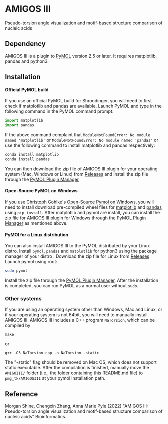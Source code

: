 # AMIGOS III #
Pseudo-torsion angle visualization and motif-based structure comparison of
nucleic acids

## Dependency ##
AMIGOS III is a plugin to [PyMOL](https://pymol.org/) version 2.5 or later.
It requires matplotlib, pandas and python3.

## Installation ##
#### Official PyMOL build ####
If you use an official PyMOL build for Shrondinger, you will need to first
check if matplotlib and pandas are available. Launch PyMOL and type in the
following command in the PyMOL command prompt:
```python
import matplotlib
import pandas
```
If the above command complaint that
``ModuleNotFoundError: No module named 'matplotlib'`` or
``ModuleNotFoundError: No module named 'pandas'`` or
use the following command to install matplotlib and pandas respectively:
```python
conda install matplotlib
conda install pandas
```
You can then download the zip file of AMIGOS III plugin for your operating
system (Mac, Windows or Linux) from 
[Releases](https://github.com/pylelab/AMIGOSIII/releases)
and install the zip file through the
[PyMOL Plugin Manager](https://pymolwiki.org/index.php/Plugins)

#### Open-Source PyMOL on Windows ####
If you use Christoph Gohlke's
[Open-Source Pymol on Windows](https://pymolwiki.org/index.php/Windows_Install),
you will need to install download pre-compiled wheel files for
[matplotlib](https://www.lfd.uci.edu/~gohlke/pythonlibs/#matplotlib) and
[pandas](https://www.lfd.uci.edu/~gohlke/pythonlibs/#pandas)
using ``pip install``. After matplotlib and pymol are install, you can install
the zip file for AMIGOS III plugin for Windows through the
[PyMOL Plugin Manager](https://pymolwiki.org/index.php/Plugins)
as mentioned above.

#### PyMOl for a Linux distribution ####
You can also install AMIGOS III to the PyMOL distributed by your Linux distro.
Install ``pymol``, ``pandas`` and ``matplotlib`` for python3 using the package
manager of your distro . Download the zip file for Linux from
[Releases](https://github.com/pylelab/AMIGOSIII/releases)
Launch pymol using root:
```bash
sudo pymol
```
Install the zip file through the
[PyMOL Plugin Manager](https://pymolwiki.org/index.php/Plugins).
After the installation is completed, you can run PyMOL as a normal user
without ``sudo``.

### Other systems ###
If you are using an operating system other than Windows, Mac and Linux, or if
your operating system is not 64bit, you will need to manually install AMIGOS III.
AMIGOS III includes a C++ program ``NaTorsion``, which can be compiled by
```
make
```
or
```
g++ -O3 NaTorsion.cpp -o NaTorsion -static
```
The "-static" flag should be removed on Mac OS, which does not support static
executable. After the compilation is finished, manually move the ``AMIGOIII/``
folder (i.e., the folder containing this README.md file) to
``pmg_tk/AMIGOSIII`` at your pymol installation path.

## Reference ##
Morgan Shine, Chengxin Zhang, Anna Marie Pyle (2022)
"AMIGOS III: Pseudo-torsion angle visualization and motif-based structure
comparison of nucleic acids" Bioinformatics.
